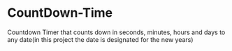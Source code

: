 # CountDown-Time
 Countdown Timer that counts down in seconds, minutes, hours and days to any date(in this project the date is designated for the new years)
